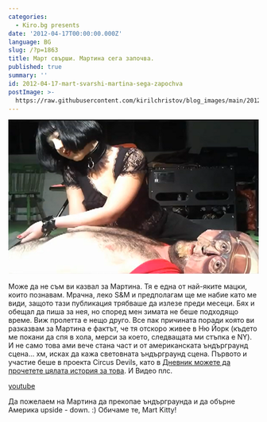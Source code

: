 ```yaml
---
categories:
  - Kiro.bg presents
date: '2012-04-17T00:00:00.000Z'
language: BG
slug: /?p=1863
title: Март свърши. Мартина сега започва.
published: true
summary: ''
id: 2012-04-17-mart-svarshi-martina-sega-zapochva
postImage: >-
  https://raw.githubusercontent.com/kirilchristov/blog_images/main/2012/04/leave-the-knife-curtis.png
---
```


![](https://raw.githubusercontent.com/kirilchristov/blog_images/main/2012/04/leave-the-knife-curtis.png)

 Може да не съм ви казвал за Мартина. Тя е една от най-яките мацки, които познавам. Мрачна, леко S&M и предполагам ще ме набие като ме види, защото тази публикация трябваше да излезе преди месеци. Бях и обещал да пиша за нея, но според мен зимата не беше подходящо време. Виж пролетта е нещо друго. Все пак причината поради която ви разказвам за Мартина е фактът, че тя отскоро живее в Ню Йорк (където ме покани да спя в хола, мерси за което, следващата ми стъпка е NY). И не само това ами вече стана част и от американската ъндърграунд сцена... хм, исках да кажа световната ъндърграунд сцена. Първото и участие беше в проекта Circus Devils, като в [Дневник можете да прочетете цялата история за това](http://www.dnevnik.bg/buntart/2012/01/24/1751557_fustucheno_maslo_bondidj_i_chihuahua_kak_snimahme_klip/). И Видео плс. 

[youtube](https://www.youtube.com/watch?v=QAdH96h7qEk)


Да пожелаем на Мартина да прекопае ъндърграунда и да обърне Америка upside - down. :) Обичаме те, Mart Kitty!
